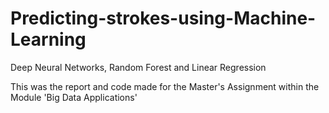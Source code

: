 # Predicting-strokes-using-Machine-Learning
Deep Neural Networks, Random Forest and Linear Regression


This was the report and code made for the Master's Assignment within the Module 'Big Data Applications'
